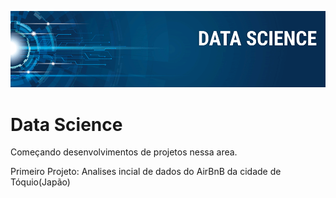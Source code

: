 ![alt text](https://github.com/bertokawa/data-science/blob/master/banner.png)



# Data Science

Começando desenvolvimentos de projetos nessa area.

Primeiro Projeto:
Analises incial de dados do AirBnB da cidade de Tóquio(Japão)
